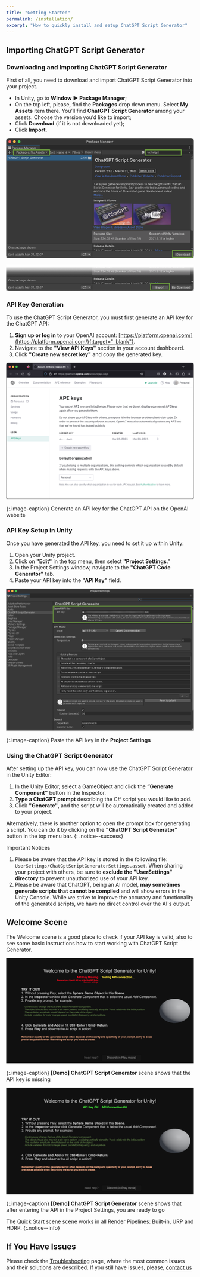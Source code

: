 ```yaml
---
title: "Getting Started"
permalink: /installation/
excerpt: "How to quickly install and setup ChatGPT Script Generator"
---
```


## Importing ChatGPT Script Generator

<!--
<iframe width="560" height="315" src="https://www.youtube.com/embed/r0uKa10urQE" title="YouTube video player" frameborder="0" allow="accelerometer; autoplay; clipboard-write; encrypted-media; gyroscope; picture-in-picture" allowfullscreen></iframe>
-->

### Downloading and Importing ChatGPT Script Generator
First of all, you need to download and import ChatGPT Script Generator into your project.

  * In Unity, go to **Window** ▶︎ **Package Manager**;
  * On the top left, please, find the **Packages** drop down menu. Select **My Assets** item there. You’ll find **ChatGPT Script Generator** among your assets. Choose the version you’d like to import;
  * Click **Download** (if it is not downloaded yet);
  * Click **Import**.

![](../assets/images/manual_images/sg-package-manager-download.png)

![](../assets/images/manual_images/sg-package-manager-import.png)

### API Key Generation
To use the ChatGPT Script Generator, you must first generate an API key for the ChatGPT API:
1. **Sign up or log in** to your OpenAI account: [https://platform.openai.com/](https://platform.openai.com/){:target="_blank"}.
1. Navigate to the **"View API Keys"** section in your account dashboard.
1. Click **"Create new secret key"** and copy the generated key.

![API Key on the OpenAI website](../assets/images/manual_images/sg-setup-apikey-website.png)

{:.image-caption}
Generate an API key for the ChatGPT API on the OpenAI website

### API Key Setup in Unity
Once you have generated the API key, you need to set it up within Unity:
1. Open your Unity project.
1. Click on **"Edit"** in the top menu, then select **"Project Settings**."
1. In the Project Settings window, navigate to the **"ChatGPT Code Generator"** tab.
1. Paste your API key into the **"API Key"** field.

![API Key in Project Settings](../assets/images/manual_images/sg-project-settings-apikey.png)

{:.image-caption}
Paste the API key in the **Project Settings**

### Using the ChatGPT Script Generator
After setting up the API key, you can now use the ChatGPT Script Generator in the Unity Editor:
1. In the Unity Editor, select a GameObject and click the **“Generate Component”** button in
the Inspector.
1. **Type a ChatGPT prompt** describing the C# script you would like to add.
1. Click **"Generate"**, and the script will be automatically created and added to your project.

Alternatively, there is another option to open the prompt box for generating a script. You can do it by clicking on the **"ChatGPT Script Generator"** button in the top menu bar.
{: .notice--success}

Important Notices
1. Please be aware that the API key is stored in the following file: `UserSettings/ChatGptScriptGeneratorSettings.asset`. When sharing your project with others, be sure to **exclude the "UserSettings" directory** to prevent unauthorized use of your API key.
1. Please be aware that ChatGPT, being an AI model, **may sometimes generate scripts that cannot be compiled** and will show errors in the Unity Console. While we strive to improve the accuracy and functionality of the generated scripts, we have no direct control over the AI's output.

## Welcome Scene

The Welcome scene is a good place to check if your API key is valid, also to see some basic instructions how to start working with ChatGPT Script Generator.

![Welcome Scene](../assets/images/manual_images/sg-setup-apikey-missing.png)

{:.image-caption}
**[Demo] ChatGPT Script Generator** scene shows that the API key is missing

![Welcome Scene](../assets/images/manual_images/sg-setup-apikey-ok.png)

{:.image-caption}
**[Demo] ChatGPT Script Generator** scene shows that after entering the API in the Project Settings, you are ready to go

The Quick Start scene scene works in all Render Pipelines: Built-in, URP and HDRP.
{:.notice--info}

## If You Have Issues
Please check the [Troubleshooting](/troubleshooting/) page, where the most common issues and their solutions are described. If you still have issues, please, [contact us](/contact/)

